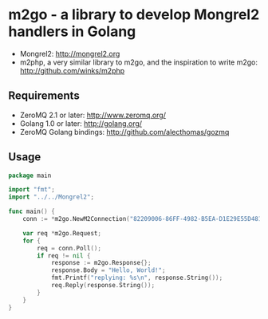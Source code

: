 m2go - a library to develop Mongrel2 handlers in Golang
=======================================================

* Mongrel2: <http://mongrel2.org>
* m2php, a very similar library to m2go, and the inspiration to write m2go: <http://github.com/winks/m2php>

Requirements
------------

* ZeroMQ 2.1 or later: <http://www.zeromq.org/>
* Golang 1.0 or later: <http://golang.org/>
* ZeroMQ Golang bindings: <http://github.com/alecthomas/gozmq>

Usage
-----

```go
package main

import "fmt";
import "../../Mongrel2";

func main() {
    conn := *m2go.NewM2Connection("82209006-86FF-4982-B5EA-D1E29E55D481", "tcp://127.0.0.1:9997", "tcp://127.0.0.1:9996");

    var req *m2go.Request;
    for {
        req = conn.Poll();
        if req != nil {
            response := m2go.Response{};
            response.Body = "Hello, World!";
            fmt.Printf("replying: %s\n", response.String());
            req.Reply(response.String());
        }
    }
}
```
